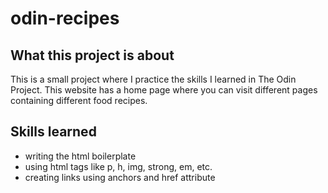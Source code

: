 # odin-recipes

## What this project is about

This is a small project where I practice the skills I learned in The Odin
Project. This website has a home page where you can visit different pages
containing different food recipes.

## Skills learned

- writing the html boilerplate
- using html tags like p, h, img, strong, em, etc.
- creating links using anchors and href attribute


